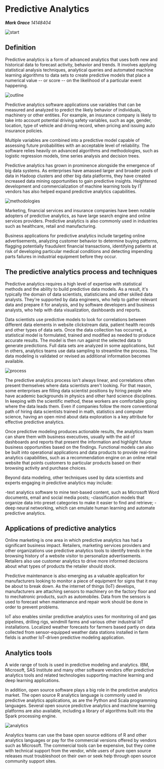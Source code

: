 __Predictive Analytics__
===========================
***Mark Grace**    14148404*

![start](https://raw.githubusercontent.com/ULStats/MA4128Assessment-2018/master/DataEngineering/start.jpg)


## Definition
Predictive analytics is a form of advanced analytics that uses both new and historical data to forecast activity, behavior and trends. It involves applying statistical analysis techniques, analytical queries and automated machine learning algorithms to data sets to create predictive models that place a numerical value -- or score -- on the likelihood of a particular event happening.

![outline](https://raw.githubusercontent.com/ULStats/MA4128Assessment-2018/master/DataEngineering/outline.png)


Predictive analytics software applications use variables that can be measured and analyzed to predict the likely behavior of individuals, machinery or other entities. For example, an insurance company is likely to take into account potential driving safety variables, such as age, gender, location, type of vehicle and driving record, when pricing and issuing auto insurance policies. 

Multiple variables are combined into a predictive model capable of assessing future probabilities with an acceptable level of reliability. The software relies heavily on advanced algorithms and methodologies, such as logistic regression models, time series analysis and decision trees. 

Predictive analytics has grown in prominence alongside the emergence of big data systems. As enterprises have amassed larger and broader pools of data in Hadoop clusters and other big data platforms, they have created increased data mining opportunities to gain predictive insights. Heightened development and commercialization of machine learning tools by IT vendors has also helped expand predictive analytics capabilities.

![methodologies](https://raw.githubusercontent.com/ULStats/MA4128Assessment-2018/master/DataEngineering/methodologies.png)

Marketing, financial services and insurance companies have been notable adopters of predictive analytics, as have large search engine and online services providers. Predictive analytics is also commonly used in industries such as healthcare, retail and manufacturing. 

Business applications for predictive analytics include targeting online advertisements, analyzing customer behavior to determine buying patterns, flagging potentially fraudulent financial transactions, identifying patients at risk of developing particular medical conditions and detecting impending parts failures in industrial equipment before they occur.

## The predictive analytics process and techniques

Predictive analytics requires a high level of expertise with statistical methods and the ability to build predictive data models. As a result, it's typically the domain of data scientists, statisticians and other skilled data analysts. They're supported by data engineers, who help to gather relevant data and prepare it for analysis, and by software developers and business analysts, who help with data visualization, dashboards and reports.

Data scientists use predictive models to look for correlations between different data elements in website clickstream data, patient health records and other types of data sets. Once the data collection has occurred, a statistical model is formulated, trained and modified as needed to produce accurate results. The model is then run against the selected data to generate predictions. Full data sets are analyzed in some applications, but in others, analytics teams use data sampling to streamline the process. The data modeling is validated or revised as additional information becomes available.

![process](https://raw.githubusercontent.com/ULStats/MA4128Assessment-2018/master/DataEngineering/process.png)

The predictive analytics process isn't always linear, and correlations often present themselves where data scientists aren't looking. For that reason, some enterprises are filling data scientist positions by hiring people who have academic backgrounds in physics and other hard science disciplines. In keeping with the scientific method, these workers are comfortable going where the data leads them. Even if companies follow the more conventional path of hiring data scientists trained in math, statistics and computer science, having an open mind about data exploration is a key attribute for effective predictive analytics.

Once predictive modeling produces actionable results, the analytics team can share them with business executives, usually with the aid of dashboards and reports that present the information and highlight future business opportunities based on the findings. Functional models can also be built into operational applications and data products to provide real-time analytics capabilities, such as a recommendation engine on an online retail website that points customers to particular products based on their browsing activity and purchase choices.

Beyond data modeling, other techniques used by data scientists and experts engaging in predictive analytics may include:

-text analytics software to mine text-based content, such as Microsoft Word documents, email and social media posts;
-classification models that organize data into preset categories to make it easier to find and retrieve; 
-deep neural networking, which can emulate human learning and automate predictive analytics.

## Applications of predictive analytics

Online marketing is one area in which predictive analytics has had a significant business impact. Retailers, marketing services providers and other organizations use predictive analytics tools to identify trends in the browsing history of a website visitor to personalize advertisements. Retailers also use customer analytics to drive more informed decisions about what types of products the retailer should stock.

Predictive maintenance is also emerging as a valuable application for manufacturers looking to monitor a piece of equipment for signs that it may be about to break down. As the internet of things (IoT) develops, manufacturers are attaching sensors to machinery on the factory floor and to mechatronic products, such as automobiles. Data from the sensors is used to forecast when maintenance and repair work should be done in order to prevent problems.

IoT also enables similar predictive analytics uses for monitoring oil and gas pipelines, drilling rigs, windmill farms and various other industrial IoT installations. Localized weather forecasts for farmers based partly on data collected from sensor-equipped weather data stations installed in farm fields is another IoT-driven predictive modeling application.

## Analytics tools

A wide range of tools is used in predictive modeling and analytics. IBM, Microsoft, SAS Institute and many other software vendors offer predictive analytics tools and related technologies supporting machine learning and deep learning applications.

In addition, open source software plays a big role in the predictive analytics market. The open source R analytics language is commonly used in predictive analytics applications, as are the Python and Scala programming languages. Several open source predictive analytics and machine learning platforms are also available, including a library of algorithms built into the Spark processing engine.

![analytics](https://raw.githubusercontent.com/ULStats/MA4128Assessment-2018/master/DataEngineering/analytics.png)

Analytics teams can use the base open source editions of R and other analytics languages or pay for the commercial versions offered by vendors such as Microsoft. The commercial tools can be expensive, but they come with technical support from the vendor, while users of pure open source releases must troubleshoot on their own or seek help through open source community support sites.
